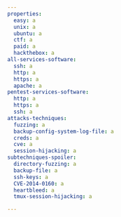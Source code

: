 ```yaml
---
properties:
  easy: a
  unix: a
  ubuntu: a
  ctf: a
  paid: a
  hackthebox: a
all-services-software:
  ssh: a
  http: a
  https: a
  apache: a
pentest-services-software:
  http: a
  https: a
  ssh: a
attacks-techniques:
  fuzzing: a
  backup-config-system-log-file: a
  creds: a
  cve: a
  session-hijacking: a
subtechniques-spoiler:
  directory-fuzzing: a
  backup-file: a
  ssh-keys: a
  CVE-2014-0160: a
  heartbleed: a
  tmux-session-hijacking: a

---
```

